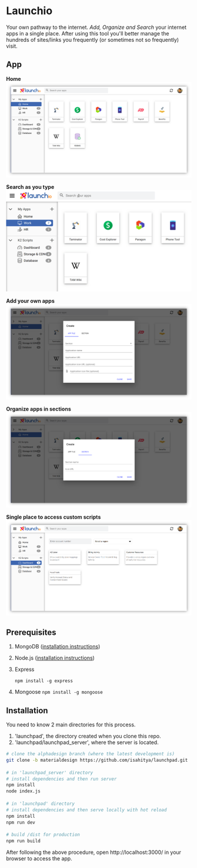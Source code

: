 # Launchio

Your own pathway to the internet.
_Add, Organize and Search_ your internet apps in a single place.
After using this tool you'll better manage the hundreds of sites/links you frequently (or sometimes not so frequently) visit.

## App

**Home**
![App applications at a glance](https://github.com/isahitya/launchpad/blob/materialdesign/launchpad_images/home_shadow.png?raw=true)

**Search as you type**
![enter image description here](https://github.com/isahitya/launchpad/blob/materialdesign/launchpad_images/search.gif?raw=true)

**Add your own apps**
![enter image description here](https://github.com/isahitya/launchpad/blob/materialdesign/launchpad_images/create_app_shadow.png?raw=true)

**Organize apps in sections**
![enter image description here](https://github.com/isahitya/launchpad/blob/materialdesign/launchpad_images/create_section_shadow.png?raw=true)

**Single place to access custom scripts**
![enter image description here](https://github.com/isahitya/launchpad/blob/materialdesign/launchpad_images/k2Script_shadow.png?raw=true)

## Prerequisites

1.  MongoDB ([installation instructions](https://docs.mongodb.com/manual/administration/install-community/))
2.  Node.js ([installation instructions](https://docs.npmjs.com/downloading-and-installing-node-js-and-npm))
3.  Express

        npm install -g express

4.  Mongoose
    `npm install -g mongoose`

## Installation

You need to know 2 main directories for this process.

1. 'launchpad', the directory created when you clone this repo.
2. 'launchpad/launchpad_server', where the server is located.

```bash
# clone the alphadesign branch (where the latest development is)
git clone -b materialdesign https://github.com/isahitya/launchpad.git

# in 'launchpad_server' directory
# install dependencies and then run server
npm install
node index.js

# in 'launchpad' directory
# install dependencies and then serve locally with hot reload
npm install
npm run dev

# build /dist for production
npm run build

```

After following the above procedure, open http://localhost:3000/ in your browser to access the app.

